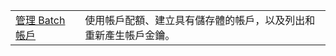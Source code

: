 |  |  |
|---------|---------|
| [管理 Batch 帳戶][1] | 使用帳戶配額、建立具有儲存體的帳戶，以及列出和重新產生帳戶金鑰。 |

[1]: https://azure.microsoft.com/resources/samples/batch-java-manage-batch-accounts/
